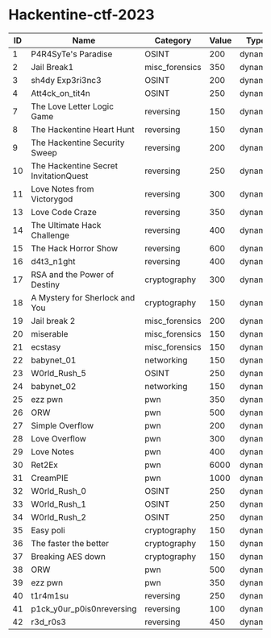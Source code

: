 <!-- # hackentine-ctf-2023 -->
# Hackentine-ctf-2023
ID|Name|Category|Value|Type|State|
---|---|---|---|---|---|
1|P4R4SyTe's Paradise|OSINT|200|dynamic|hidden|
2|Jail Break1|misc_forensics|350|dynamic|hidden|
3|sh4dy Exp3ri3nc3|OSINT|200|dynamic|hidden|
4|Att4ck_on_tit4n|OSINT|250|dynamic|hidden|
7|The Love Letter Logic Game|reversing|150|dynamic|hidden|
8|The Hackentine Heart Hunt|reversing|150|dynamic|hidden|
9|The Hackentine Security Sweep|reversing|200|dynamic|hidden|
10|The Hackentine Secret InvitationQuest|reversing|250|dynamic|hidden| 
11|Love Notes from Victorygod|reversing|300|dynamic|hidden|
13|Love Code Craze|reversing|350|dynamic|hidden|
14|The Ultimate Hack Challenge|reversing|400|dynamic|hidden|
15|The Hack Horror Show|reversing|600|dynamic|hidden|
16|d4t3_n1ght|reversing|400|dynamic|hidden|
17|RSA and the Power of Destiny|cryptography|300|dynamic|hidden|
18|A Mystery for Sherlock and You|cryptography|150|dynamic|hidden|
19|Jail break 2|misc_forensics|200|dynamic|hidden|
20|miserable|misc_forensics|150|dynamic|hidden|
21|ecstasy|misc_forensics|150|dynamic|hidden|
22|babynet_01|networking|150|dynamic|hidden|
23|W0rld_Rush_5|OSINT|250|dynamic|hidden|
24|babynet_02|networking|150|dynamic|hidden|
25|ezz pwn|pwn|350|dynamic|hidden|
26|ORW|pwn|500|dynamic|hidden|
27|Simple Overflow|pwn|200|dynamic|hidden|
28|Love Overflow|pwn|300|dynamic|hidden|
29|Love Notes|pwn|400|dynamic|hidden|
30|Ret2Ex|pwn|6000|dynamic|hidden|
31|CreamPIE|pwn|1000|dynamic|hidden|
32|W0rld_Rush_0|OSINT|250|dynamic|hidden|
33|W0rld_Rush_1|OSINT|250|dynamic|hidden|
34|W0rld_Rush_2|OSINT|250|dynamic|hidden|
35|Easy poli|cryptography|150|dynamic|hidden|
36|The faster the better|cryptography|150|dynamic|hidden|
37|Breaking AES down|cryptography|150|dynamic|hidden|
38|ORW|pwn|500|dynamic|hidden|
39|ezz pwn|pwn|350|dynamic|hidden|
40|t1r4m1su|reversing|250|dynamic|hidden|
41|p1ck_y0ur_p0is0nreversing|reversing|100|dynamic|hidden|
42|r3d_r0s3|reversing|450|dynamic|hidden|